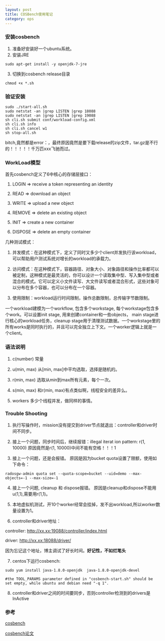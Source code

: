 ```yaml
---
layout: post
title: COSBench使用笔记
category: ops 
---
```


### 安装cosbench
1. 准备好安装好一个ubuntu系统。
2. 安装JRE
```
sudo apt-get install -y openjdk-7-jre
```
3. 切换到cosbench release目录
```
chmod +x *.sh
```

### 验证安装
```
sudo ./start-all.sh
sudo netstat -an |grep LISTEN |grep 18088
sudo netstat -an |grep LISTEN |grep 19088
sh cli.sh submit conf/workload-config.xml
sh cli.sh info
sh cli.sh cancel w1
sh stop-all.sh
```
bitch,竟然都是error：，最终原因竟然是要下载release的zip文件，tar.gz是不行的！！！！！千万匹xxx飞驰而过。

### WorkLoad模型
首先cosbench定义了6中核心的存储层接口：

1. LOGIN => receive a token representing an identity

2. READ => download an object

3. WRITE => upload a new object

4. REMOVE => delete an existing object

5. INIT => create a new container

6. DISPOSE => delete an empty container

几种测试模式：

1. 并发模式：在这种模式下，定义了同时又多少个client并发执行该workload，可以帮助用户测试系统对增长的workload的承载力。

2. 访问模式：在这种模式下，容器路径、对象大小、对象路径和操作比率都可以被定制，这种模式是最灵活的，你可以设计一个读取集中型、写入集中型或者混合的模式。它可以定义小文件读写、大文件读写或者混合形式，这些对象可以分布在多个容器，也可以分布在一个容器。

3. 使用限制：workload运行时间限制，操作总数限制，总传输字节数限制。

一个workload建模为一个workflow, 包含多个workstage, 每个workstage包含多个work。可以设置init stage, 用来创建container和一些objects， main stage进行核心的workload任务，cleanup stage用于清理测试数据。一个workstage里的所有works是同时执行的，并且可以完全独立上下文。一个worker逻辑上就是一个client。

### 语法说明
1. c(number) 常量

2. u(min, max) 从[min, max]中平均选取，选择是随机的。

3. r(min, max) 选取从min到max所有元素，每个一次。

4. s(min, max) 和r(min, max)有点类似啊，线程安全的差异么。

5. workers 多少个线程并发，做同样的事情。


### Trouble Shooting
1. 执行写操作时，mission没有提交到driver节点就退出：controller和driver时间不同步。

2. 接上一个问题，同步时间后，继续报错：illegal iterat    ion pattern: r(1, 10000)
原因竟然是r(1, 10000)中间不能有空格！！！1

3. 接上一个问题，还是会报错。
原因是因为bucket quota设置了限额，使用如下命令：
```
radosgw-admin quota set --quota-scope=bucket --uid=demo --max-objects=-1 --max-size=-1
```

4. 接上一个问题, cleanup 和 dispose报错。
原因是cleanup和dispose不能用u(1,1),需要用r(1,1)。

5. 本地虚拟机测试，开10个worker经常会挂掉，发不出workload,所以worker数量设置为1。


6. controller和driver地址：

controller: http://xx.xx:19088/controller/index.html

driver: http://xx.xx:18088/driver/

因为忘记这个地址，博主调试了好长时间。**好记性，不如烂笔头**

7. centos下运行cosbench:
```
sudo yum install java-1.8.0-openjdk  java-1.8.0-openjdk-devel

#the TOOL_PARAMS parameter defined in "cosbench-start.sh" should be set empty, while ubuntu and debian need "-q 1".
```

8. controller和driver之间的时间要同步，否则controller检测到的drivers是InActive

### 参考
[cosbench](https://github.com/intel-cloud/cosbench)

[cosbench论文](http://reins.se.sjtu.edu.cn/cosbench/qing_icpe13.pdf)
